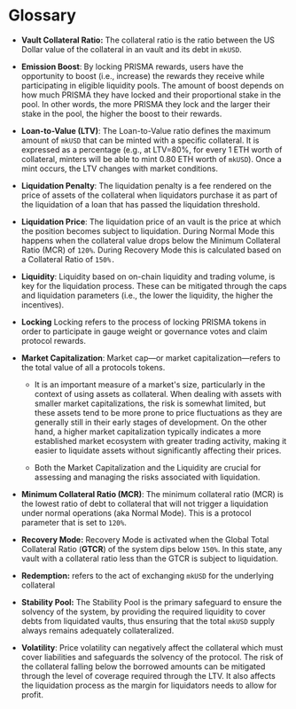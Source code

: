 # Glossary

*   **Vault Collateral Ratio:** The collateral ratio is the ratio between the US Dollar value of the collateral in an vault and its debt in `mkUSD`.
    

*   **Emission Boost**: By locking PRISMA rewards, users have the opportunity to boost (i.e., increase) the rewards they receive while participating in eligible liquidity pools. The amount of boost depends on how much PRISMA they have locked and their proportional stake in the pool. In other words, the more PRISMA they lock and the larger their stake in the pool, the higher the boost to their rewards.
    

*   **Loan-to-Value (LTV)**: The Loan-to-Value ratio defines the maximum amount of `mkUSD` that can be minted with a specific collateral. It is expressed as a percentage (e.g., at LTV=80%, for every 1 ETH worth of collateral, minters will be able to mint 0.80 ETH worth of `mkUSD`). Once a mint occurs, the LTV changes with market conditions.
    

*   **Liquidation Penalty**: The liquidation penalty is a fee rendered on the price of assets of the collateral when liquidators purchase it as part of the liquidation of a loan that has passed the liquidation threshold.
    

*   **Liquidation Price**: The liquidation price of an vault is the price at which the position becomes subject to liquidation. During Normal Mode this happens when the collateral value drops below the Minimum Collateral Ratio (MCR) of `120%`. During Recovery Mode this is calculated based on a Collateral Ratio of `150%.`
    

*   **Liquidity**: Liquidity based on on-chain liquidity and trading volume, is key for the liquidation process. These can be mitigated through the caps and liquidation parameters (i.e., the lower the liquidity, the higher the incentives).
    

*   **Locking** Locking refers to the process of locking PRISMA tokens in order to participate in gauge weight or governance votes and claim protocol rewards.
    

*   **Market Capitalization**: Market cap—or market capitalization—refers to the total value of all a protocols tokens.
    
    *   It is an important measure of a market's size, particularly in the context of using assets as collateral. When dealing with assets with smaller market capitalizations, the risk is somewhat limited, but these assets tend to be more prone to price fluctuations as they are generally still in their early stages of development. On the other hand, a higher market capitalization typically indicates a more established market ecosystem with greater trading activity, making it easier to liquidate assets without significantly affecting their prices.
        
    
    *   Both the Market Capitalization and the Liquidity are crucial for assessing and managing the risks associated with liquidation.
        
    

*   **Minimum Collateral Ratio (MCR)**: The minimum collateral ratio (MCR) is the lowest ratio of debt to collateral that will not trigger a liquidation under normal operations (aka Normal Mode). This is a protocol parameter that is set to `120%`.
    

*   **Recovery Mode:** Recovery Mode is activated when the Global Total Collateral Ratio (**GTCR**) of the system dips below `150%`. In this state, any vault with a collateral ratio less than the GTCR is subject to liquidation.
    

*   **Redemption:** refers to the act of exchanging `mkUSD` for the underlying collateral
    

*   **Stability Pool:** The Stability Pool is the primary safeguard to ensure the solvency of the system, by providing the required liquidity to cover debts from liquidated vaults, thus ensuring that the total `mkUSD` supply always remains adequately collateralized.
    

*   **Volatility**: Price volatility can negatively affect the collateral which must cover liabilities and safeguards the solvency of the protocol. The risk of the collateral falling below the borrowed amounts can be mitigated through the level of coverage required through the LTV. It also affects the liquidation process as the margin for liquidators needs to allow for profit.
    

